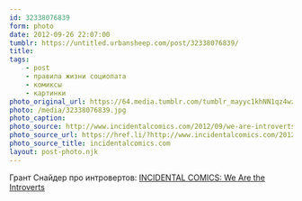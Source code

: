 ```yaml
---
id: 32338076839
form: photo
date: 2012-09-26 22:07:00
tumblr: https://untitled.urbansheep.com/post/32338076839/
title:
tags:
    - post
    - правила жизни социопата
    - комиксы
    - картинки
photo_original_url: https://64.media.tumblr.com/tumblr_mayyc1khNN1qz4wzio1_640.jpg
photo: /media/32338076839.jpg
photo_caption: 
photo_source: http://www.incidentalcomics.com/2012/09/we-are-introverts.html
photo_source_url: https://href.li/?http://www.incidentalcomics.com/2012/09/we-are-introverts.html
photo_source_title: incidentalcomics.com
layout: post-photo.njk
---
```


<p>Грант Снайдер про интровертов: <a href="http://www.incidentalcomics.com/2012/09/we-are-introverts.html">INCIDENTAL COMICS: We Are the Introverts</a></p>
